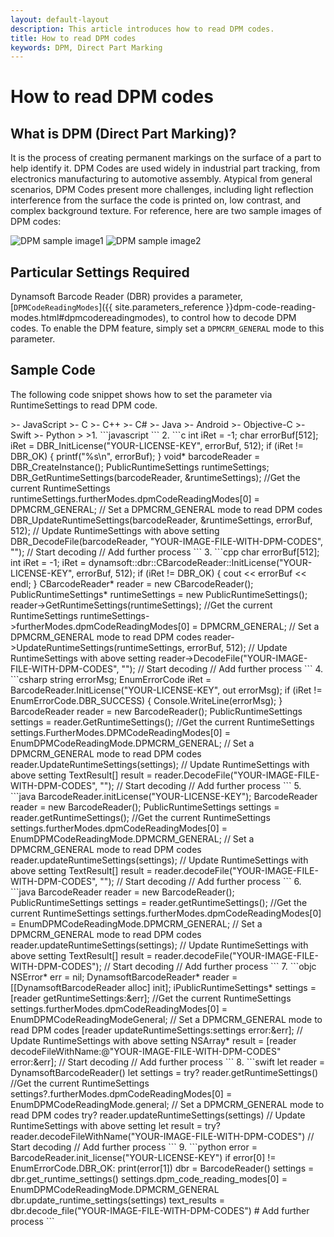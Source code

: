 ```yaml
---   
layout: default-layout
description: This article introduces how to read DPM codes.
title: How to read DPM codes
keywords: DPM, Direct Part Marking
---
```


# How to read DPM codes

## What is DPM (Direct Part Marking)?

It is the process of creating permanent markings on the surface of a part to help identify it. DPM Codes are used widely in industrial part tracking, from electronics manufacturing to automotive assembly. Atypical from general scenarios, DPM Codes present more challenges, including light reflection interference from the surface the code is printed on, low contrast, and complex background texture. For reference, here are two sample images of DPM codes:

![DPM sample image1][1]
![DPM sample image2][2]

## Particular Settings Required

Dynamsoft Barcode Reader (DBR) provides a parameter, [`DPMCodeReadingModes`]({{ site.parameters_reference }}dpm-code-reading-modes.html#dpmcodereadingmodes), to control how to decode DPM codes. To enable the DPM feature, simply set a `DPMCRM_GENERAL` mode to this parameter.

## Sample Code

The following code snippet shows how to set the parameter via RuntimeSettings to read DPM code.

<div class="sample-code-prefix"></div>
>- JavaScript
>- C
>- C++
>- C#
>- Java
>- Android
>- Objective-C
>- Swift
>- Python
>
>1. 
```javascript
```
2. 
```c
int iRet = -1;
char errorBuf[512];
iRet = DBR_InitLicense("YOUR-LICENSE-KEY", errorBuf, 512);
if (iRet != DBR_OK)
{
    printf("%s\n", errorBuf);
}
void* barcodeReader = DBR_CreateInstance();
PublicRuntimeSettings runtimeSettings;
DBR_GetRuntimeSettings(barcodeReader, &runtimeSettings); //Get the current RuntimeSettings
runtimeSettings.furtherModes.dpmCodeReadingModes[0] = DPMCRM_GENERAL; // Set a DPMCRM_GENERAL mode to read DPM codes
DBR_UpdateRuntimeSettings(barcodeReader, &runtimeSettings, errorBuf, 512); // Update RuntimeSettings with above setting
DBR_DecodeFile(barcodeReader, "YOUR-IMAGE-FILE-WITH-DPM-CODES", ""); // Start decoding
// Add further process
```
3. 
```cpp
char errorBuf[512];
int iRet = -1;
iRet = dynamsoft::dbr::CBarcodeReader::InitLicense("YOUR-LICENSE-KEY", errorBuf, 512);
if (iRet != DBR_OK)
{
    cout << errorBuf << endl;
}
CBarcodeReader* reader = new CBarcodeReader();
PublicRuntimeSettings* runtimeSettings = new PublicRuntimeSettings();
reader->GetRuntimeSettings(runtimeSettings); //Get the current RuntimeSettings
runtimeSettings->furtherModes.dpmCodeReadingModes[0] = DPMCRM_GENERAL; // Set a DPMCRM_GENERAL mode to read DPM codes
reader->UpdateRuntimeSettings(runtimeSettings, errorBuf, 512); // Update RuntimeSettings with above setting
reader->DecodeFile("YOUR-IMAGE-FILE-WITH-DPM-CODES", ""); // Start decoding
// Add further process
```
4. 
```csharp
string errorMsg;
EnumErrorCode iRet = BarcodeReader.InitLicense("YOUR-LICENSE-KEY", out errorMsg);
if (iRet != EnumErrorCode.DBR_SUCCESS)
{
    Console.WriteLine(errorMsg);
}
BarcodeReader reader = new BarcodeReader();
PublicRuntimeSettings settings = reader.GetRuntimeSettings(); //Get the current RuntimeSettings
settings.FurtherModes.DPMCodeReadingModes[0] = EnumDPMCodeReadingMode.DPMCRM_GENERAL; // Set a DPMCRM_GENERAL mode to read DPM codes
reader.UpdateRuntimeSettings(settings); // Update RuntimeSettings with above setting
TextResult[] result = reader.DecodeFile("YOUR-IMAGE-FILE-WITH-DPM-CODES", ""); // Start decoding
// Add further process
```
5. 
```java
BarcodeReader.initLicense("YOUR-LICENSE-KEY");
BarcodeReader reader = new BarcodeReader();
PublicRuntimeSettings settings = reader.getRuntimeSettings(); //Get the current RuntimeSettings
settings.furtherModes.dpmCodeReadingModes[0] = EnumDPMCodeReadingMode.DPMCRM_GENERAL; // Set a DPMCRM_GENERAL mode to read DPM codes
reader.updateRuntimeSettings(settings); // Update RuntimeSettings with above setting
TextResult[] result = reader.decodeFile("YOUR-IMAGE-FILE-WITH-DPM-CODES", ""); // Start decoding
// Add further process
```
6. 
```java
BarcodeReader reader = new BarcodeReader();
PublicRuntimeSettings settings = reader.getRuntimeSettings(); //Get the current RuntimeSettings
settings.furtherModes.dpmCodeReadingModes[0] = EnumDPMCodeReadingMode.DPMCRM_GENERAL; // Set a DPMCRM_GENERAL mode to read DPM codes
reader.updateRuntimeSettings(settings); // Update RuntimeSettings with above setting
TextResult[] result = reader.decodeFile("YOUR-IMAGE-FILE-WITH-DPM-CODES"); // Start decoding
// Add further process
```
7. 
```objc
NSError* err = nil;
DynamsoftBarcodeReader* reader = [[DynamsoftBarcodeReader alloc] init];
iPublicRuntimeSettings* settings = [reader getRuntimeSettings:&err]; //Get the current RuntimeSettings
settings.furtherModes.dpmCodeReadingModes[0] = EnumDPMCodeReadingModeGeneral; // Set a DPMCRM_GENERAL mode to read DPM codes
[reader updateRuntimeSettings:settings error:&err]; // Update RuntimeSettings with above setting
NSArray<iTextResult*>* result = [reader decodeFileWithName:@"YOUR-IMAGE-FILE-WITH-DPM-CODES" error:&err]; // Start decoding
// Add further process
```
8. 
```swift
let reader = DynamsoftBarcodeReader()
let settings = try? reader.getRuntimeSettings() //Get the current RuntimeSettings
settings?.furtherModes.dpmCodeReadingModes[0] = EnumDPMCodeReadingMode.general; // Set a DPMCRM_GENERAL mode to read DPM codes
try? reader.updateRuntimeSettings(settings) // Update RuntimeSettings with above setting
let result = try? reader.decodeFileWithName("YOUR-IMAGE-FILE-WITH-DPM-CODES") // Start decoding
// Add further process
```
9. 
```python
error = BarcodeReader.init_license("YOUR-LICENSE-KEY")
if error[0] != EnumErrorCode.DBR_OK:
    print(error[1])
dbr = BarcodeReader()
settings = dbr.get_runtime_settings()
settings.dpm_code_reading_modes[0] = EnumDPMCodeReadingMode.DPMCRM_GENERAL
dbr.update_runtime_settings(settings)
text_results = dbr.decode_file("YOUR-IMAGE-FILE-WITH-DPM-CODES")
# Add further process
```

[1]:assets\dpm-decoding\DPM-sample1.png
[2]:assets\dpm-decoding\DPM-sample2.png
